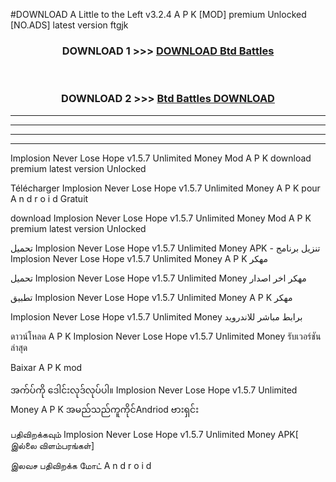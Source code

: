 #DOWNLOAD A Little to the Left v3.2.4 A P K [MOD] premium Unlocked [NO.ADS] latest version ftgjk 



<div align="center">

<h3>DOWNLOAD 1 >>> <a href="https://getmod1.web.app/?judule=Btd Battles">DOWNLOAD Btd Battles</a></h3><br>

<h3>DOWNLOAD 2 >>> <a href="https://getmod1.web.app/?judule=Btd Battles">Btd Battles DOWNLOAD </a></h3>

</div>


----------------------------------------------------------

----------------------------------------------------------

----------------------------------------------------------

----------------------------------------------------------


Implosion Never Lose Hope v1.5.7 Unlimited Money  Mod A P K download premium latest version Unlocked

Télécharger  Implosion Never Lose Hope v1.5.7 Unlimited Money  A P K pour A n d r o i d Gratuit

download Implosion Never Lose Hope v1.5.7 Unlimited Money  Mod A P K premium latest version Unlocked

تحميل Implosion Never Lose Hope v1.5.7 Unlimited Money  APK - تنزيل برنامج Implosion Never Lose Hope v1.5.7 Unlimited Money  A P K مهكر

تحميل Implosion Never Lose Hope v1.5.7 Unlimited Money  مهكر اخر اصدار

تطبيق Implosion Never Lose Hope v1.5.7 Unlimited Money  A P K مهكر

Implosion Never Lose Hope v1.5.7 Unlimited Money  برابط مباشر للاندرويد

ดาวน์โหลด A P K Implosion Never Lose Hope v1.5.7 Unlimited Money  รับเวอร์ชันล่าสุด

Baixar A P K mod

အက်ပ်ကို ဒေါင်းလုဒ်လုပ်ပါ။ Implosion Never Lose Hope v1.5.7 Unlimited Money  A P K အမည်သည်ကူကိုင်Andriod ဗားရှင်း

பதிவிறக்கவும் Implosion Never Lose Hope v1.5.7 Unlimited Money  APK[ இல்லை விளம்பரங்கள்] 
 
இலவச பதிவிறக்க மோட் A n d r o i d



